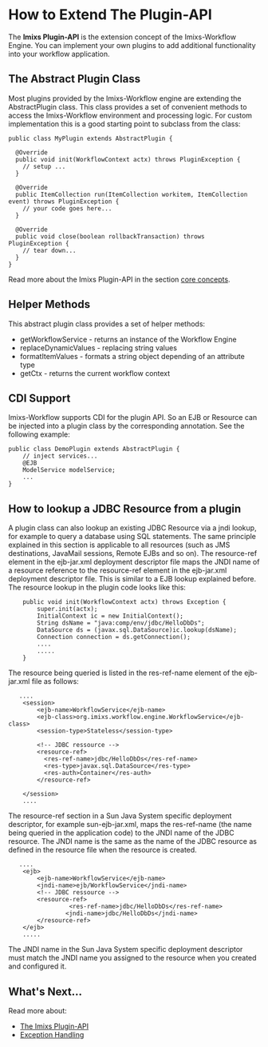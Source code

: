 # How to Extend The Plugin-API

The **Imixs Plugin-API** is the extension concept of the Imixs-Workflow Engine. You can implement your own plugins to add additional functionality into your workflow application.

## The Abstract Plugin Class

Most plugins provided by the Imixs-Workflow engine are extending the AbstractPlugin class. This class provides a set of convenient methods to access the Imixs-Workflow environment and processing logic. For custom implementation this is a good starting point to subclass from the class:


	public class MyPlugin extends AbstractPlugin {
	
	  @Override
	  public void init(WorkflowContext actx) throws PluginException {
	    // setup ...
	  }
	  
	  @Override
	  public ItemCollection run(ItemCollection workitem, ItemCollection event) throws PluginException {
	    // your code goes here...
	  }
	  
	  @Override
	  public void close(boolean rollbackTransaction) throws PluginException {
	    // tear down...
	  }
	}

Read more about the Imixs Plugin-API in the section [core concepts](../../core/plugin-api.html).

## Helper Methods
   
This abstract plugin class provides a set of helper methods:

 * getWorkflowService - returns an instance of the Workflow Engine
 * replaceDynamicValues - replacing string values
 * formatItemValues - formats a string object depending of an attribute type
 * getCtx - returns the current workflow context


## CDI Support 
Imixs-Workflow supports CDI for the plugin API. So an EJB or Resource can be injected into a plugin class by the corresponding annotation. See the following example:

	public class DemoPlugin extends AbstractPlugin {
		// inject services...
		@EJB
		ModelService modelService;
		...
	}



## How to lookup a JDBC Resource from a plugin
A plugin class can also lookup an existing JDBC Resource via a jndi lookup, for example to query a database using SQL statements. The same principle explained in this section is applicable to all resources (such as JMS destinations, JavaMail sessions, Remote EJBs and so on). The resource-ref element in the ejb-jar.xml deployment descriptor file maps the JNDI name of a resource reference to the resource-ref element in the ejb-jar.xml deployment descriptor file. This is similar to a EJB lookup explained before. The resource lookup in the plugin code looks like this:

		public void init(WorkflowContext actx) throws Exception {
			super.init(actx);
			InitialContext ic = new InitialContext();
			String dsName = "java:comp/env/jdbc/HelloDbDs";
			DataSource ds = (javax.sql.DataSource)ic.lookup(dsName);
			Connection connection = ds.getConnection();
			....
			.....
		}

The resource being queried is listed in the res-ref-name element of the ejb-jar.xml file as follows:

	   ....
		<session>
			<ejb-name>WorkflowService</ejb-name>
			<ejb-class>org.imixs.workflow.engine.WorkflowService</ejb-class>
			<session-type>Stateless</session-type>
			
			<!-- JDBC ressource -->
			<resource-ref>
			  <res-ref-name>jdbc/HelloDbDs</res-ref-name>
			  <res-type>javax.sql.DataSource</res-type>
			  <res-auth>Container</res-auth>
			</resource-ref>
	
		</session>
		....

The resource-ref section in a Sun Java System specific deployment descriptor, for example sun-ejb-jar.xml, maps the res-ref-name (the name being queried in the application code) to the JNDI name of the JDBC resource. The JNDI name is the same as the name of the JDBC resource  as defined in the resource file when the resource is created.

	   ....
		<ejb>
			<ejb-name>WorkflowService</ejb-name>
			<jndi-name>ejb/WorkflowService</jndi-name>
			<!-- JDBC ressource -->
			<resource-ref>
			         <res-ref-name>jdbc/HelloDbDs</res-ref-name>
					<jndi-name>jdbc/HelloDbDs</jndi-name>
			</resource-ref>
		</ejb>
		.....
 
The JNDI name in the Sun Java System specific deployment descriptor must match the JNDI name  you assigned to the resource when you created and configured it.
 
 

## What's Next...

Read more about:

 * [The Imixs Plugin-API](../../core/plugin-api.html) 
 * [Exception Handling](exception_handling.html) 
 